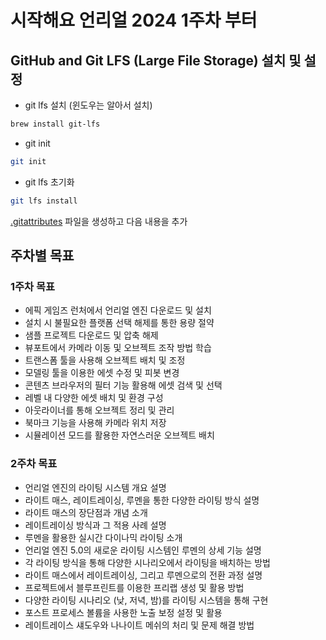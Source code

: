 # 시작해요 언리얼 2024 1주차 부터

## GitHub and Git LFS (Large File Storage) 설치 및 설정

- git lfs 설치 (윈도우는 알아서 설치)

```bash
brew install git-lfs
```

- git init

```bash
git init
```

- git lfs 초기화

```bash
git lfs install
```
[.gitattributes](.gitattributes) 파일을 생성하고 다음 내용을 추가

## 주차별 목표

### 1주차 목표
- 에픽 게임즈 런처에서 언리얼 엔진 다운로드 및 설치
- 설치 시 불필요한 플랫폼 선택 해제를 통한 용량 절약
- 샘플 프로젝트 다운로드 및 압축 해제
- 뷰포트에서 카메라 이동 및 오브젝트 조작 방법 학습
- 트랜스폼 툴을 사용해 오브젝트 배치 및 조정
- 모델링 툴을 이용한 에셋 수정 및 피봇 변경
- 콘텐츠 브라우저의 필터 기능 활용해 에셋 검색 및 선택
- 레벨 내 다양한 에셋 배치 및 환경 구성
- 아웃라이너를 통해 오브젝트 정리 및 관리
- 북마크 기능을 사용해 카메라 위치 저장
- 시뮬레이션 모드를 활용한 자연스러운 오브젝트 배치

### 2주차 목표

- 언리얼 엔진의 라이팅 시스템 개요 설명
- 라이트 매스, 레이트레이싱, 루멘을 통한 다양한 라이팅 방식 설명
- 라이트 매스의 장단점과 개념 소개
- 레이트레이싱 방식과 그 적용 사례 설명
- 루멘을 활용한 실시간 다이나믹 라이팅 소개
- 언리얼 엔진 5.0의 새로운 라이팅 시스템인 루멘의 상세 기능 설명
- 각 라이팅 방식을 통해 다양한 시나리오에서 라이팅을 배치하는 방법
- 라이트 매스에서 레이트레이싱, 그리고 루멘으로의 전환 과정 설명
- 프로젝트에서 블루프린트를 이용한 프리랩 생성 및 활용 방법
- 다양한 라이팅 시나리오 (낮, 저녁, 밤)를 라이팅 시스템을 통해 구현
- 포스트 프로세스 볼륨을 사용한 노출 보정 설정 및 활용
- 레이트레이스 섀도우와 나나이트 메쉬의 처리 및 문제 해결 방법
